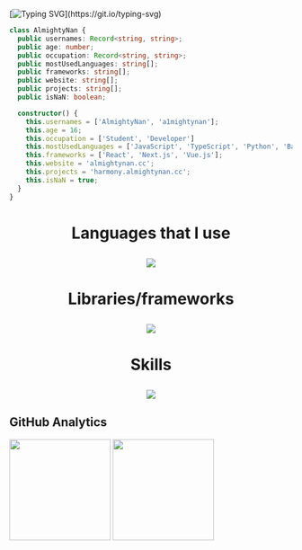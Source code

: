 [![Typing SVG](https://readme-typing-svg.demolab.com?font=Fira+Code&pause=1000&color=00F764&center=true&vCenter=true&repeat=false&width=435&lines=Hello+world!+I'm+AlmightyNan.)](https://git.io/typing-svg)

```ts
class AlmightyNan {
  public usernames: Record<string, string>;
  public age: number;
  public occupation: Record<string, string>;
  public mostUsedLanguages: string[];
  public frameworks: string[];
  public website: string[];
  public projects: string[];
  public isNaN: boolean;

  constructor() {
    this.usernames = ['AlmightyNan', 'a1mightynan'];
    this.age = 16;
    this.occupation = ['Student', 'Developer']
    this.mostUsedLanguages = ['JavaScript', 'TypeScript', 'Python', 'Bash', 'HTML'];
    this.frameworks = ['React', 'Next.js', 'Vue.js'];
    this.website = 'almightynan.cc';
    this.projects = 'harmony.almightynan.cc';
    this.isNaN = true;
  }
}
```

<h1 align="center">
Languages that I use
  <br>
</>

<p align="center">
  <a href="https://skillicons.dev">
    <img src="https://skillicons.dev/icons?i=js,ts,py,bash,html,css,rust" />
  </a>
</p>

<h1 align="center">
Libraries/frameworks
  <br>
</>

<p align="center">
  <a href="https://skillicons.dev">
    <img src="https://skillicons.dev/icons?i=react,next,vue,tailwind,express,postgres,prisma" />
  </a>
</p>

<h1 align="center">
Skills
  <br>
</>

<p align="center">
  <a href="https://skillicons.dev">
    <img src="https://skillicons.dev/icons?i=nodejs,grafana,mongo,firebase,,git" />
  </a>
</p>

## GitHub Analytics
<div>
<img height="180em" src="https://github-readme-stats.vercel.app/api?username=AlmightyNan&theme=dark&show_icons=true&count_private=true">
<img height="180em" src="https://github-readme-stats.vercel.app/api/top-langs/?username=AlmightyNan&theme=dark&layout=compact&langs_count=5">
</div>
